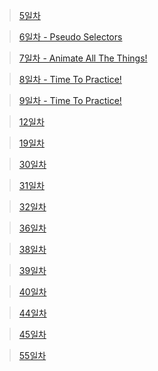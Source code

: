 > [5일차](https://replit.com/@moko0428/leejuny0)

> [6일차 - Pseudo Selectors](https://replit.com/@moko0428/leejuny0nomad6)

> [7일차 - Animate All The Things!](https://replit.com/@moko0428/mokonomad7)

> [8일차 - Time To Practice!](https://replit.com/@moko0428/mokonomad8)

> [9일차 - Time To Practice!](https://replit.com/@moko0428/mokonomad8)

> [12일차](https://replit.com/@moko0428/moko12)

> [19일차](https://codesandbox.io/s/nomad-moko-19-2tn5k3?file=/src/index.js)

> [30일차](https://codesandbox.io/s/nomad-study-express-30-moko-l59d8r)

> [31일차](https://codesandbox.io/s/nomad-study-middleware-31-7hdhc2?file=/src/server.js)

> [32일차](https://codesandbox.io/s/nomad-study-moko-32-8gvsc7)

> [36일차](https://codesandbox.io/s/nomad-study-36-7vd5dn?file=/src/index.js)

> [38일차](https://codesandbox.io/s/nomad-challenge-moko-38-ffyv62)

> [39일차](https://codesandbox.io/s/nomad-challenge-39-mc26sf)

> [40일차](https://codesandbox.io/s/a10blueprint-forked-rth5d9?file=/src/models/Movie.js)

> [44일차](https://codesandbox.io/s/nomad-challenge-44-moko-hmtj7c)

> [45일차](https://codesandbox.io/p/sandbox/a13blueprint-forked-5w4tgg?file=/src/userController.js:18,29)

> [55일차](https://codesandbox.io/s/nomad-moko-55-8sh5wl)
